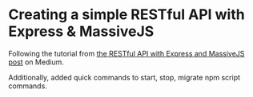 # Creating a simple RESTful API with Express & MassiveJS

Following the tutorial from [the RESTful API with Express and MassiveJS post](https://medium.com/trisfera/writing-a-restful-api-with-express-massivejs-465218800c08#.x26c4e763) on Medium.

Additionally, added quick commands to start, stop, migrate npm script commands.
